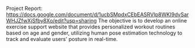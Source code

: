 Project Report: https://docs.google.com/document/d/1ucbSMpdxCEbEASRVIp8WKI9dvSarWHJZfwXjSfby8Xo/edit?usp=sharing
The objective is to develop an online exercise support website that provides personalized workout routines based on age and gender, utilizing human pose estimation technology to track and evaluate users' posture in real-time.
